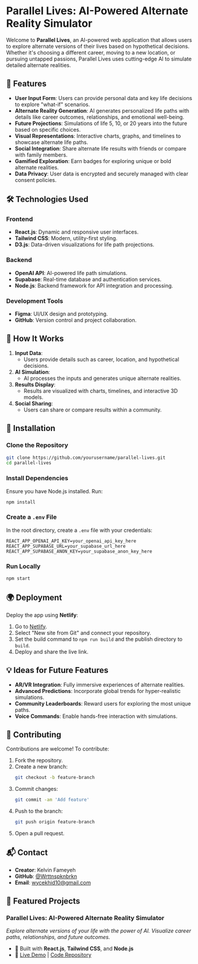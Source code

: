 # Parallel Lives: AI-Powered Alternate Reality Simulator

Welcome to **Parallel Lives**, an AI-powered web application that allows users to explore alternate versions of their lives based on hypothetical decisions. Whether it's choosing a different career, moving to a new location, or pursuing untapped passions, Parallel Lives uses cutting-edge AI to simulate detailed alternate realities.

## 🚀 Features

- **User Input Form**: Users can provide personal data and key life decisions to explore "what-if" scenarios.
- **Alternate Reality Generation**: AI generates personalized life paths with details like career outcomes, relationships, and emotional well-being.
- **Future Projections**: Simulations of life 5, 10, or 20 years into the future based on specific choices.
- **Visual Representations**: Interactive charts, graphs, and timelines to showcase alternate life paths.
- **Social Integration**: Share alternate life results with friends or compare with family members.
- **Gamified Exploration**: Earn badges for exploring unique or bold alternate realities.
- **Data Privacy**: User data is encrypted and securely managed with clear consent policies.

## 🛠 Technologies Used

### **Frontend**
- **React.js**: Dynamic and responsive user interfaces.
- **Tailwind CSS**: Modern, utility-first styling.
- **D3.js**: Data-driven visualizations for life path projections.

### **Backend**
- **OpenAI API**: AI-powered life path simulations.
- **Supabase**: Real-time database and authentication services.
- **Node.js**: Backend framework for API integration and processing.

### **Development Tools**
- **Figma**: UI/UX design and prototyping.
- **GitHub**: Version control and project collaboration.

## 🔑 How It Works

1. **Input Data**:
   - Users provide details such as career, location, and hypothetical decisions.
2. **AI Simulation**:
   - AI processes the inputs and generates unique alternate realities.
3. **Results Display**:
   - Results are visualized with charts, timelines, and interactive 3D models.
4. **Social Sharing**:
   - Users can share or compare results within a community.

## 🌱 Installation

### Clone the Repository

```bash
git clone https://github.com/yourusername/parallel-lives.git
cd parallel-lives
```

### Install Dependencies

Ensure you have Node.js installed. Run:

```bash
npm install
```

### Create a `.env` File

In the root directory, create a `.env` file with your credentials:

```env
REACT_APP_OPENAI_API_KEY=your_openai_api_key_here
REACT_APP_SUPABASE_URL=your_supabase_url_here
REACT_APP_SUPABASE_ANON_KEY=your_supabase_anon_key_here
```

### Run Locally

```bash
npm start
```

## 🌍 Deployment

Deploy the app using **Netlify**:

1. Go to [Netlify](https://www.netlify.com/).
2. Select "New site from Git" and connect your repository.
3. Set the build command to `npm run build` and the publish directory to `build`.
4. Deploy and share the live link.

## 💡 Ideas for Future Features

- **AR/VR Integration**: Fully immersive experiences of alternate realities.
- **Advanced Predictions**: Incorporate global trends for hyper-realistic simulations.
- **Community Leaderboards**: Reward users for exploring the most unique paths.
- **Voice Commands**: Enable hands-free interaction with simulations.

## 🤝 Contributing

Contributions are welcome! To contribute:

1. Fork the repository.
2. Create a new branch:
   ```bash
   git checkout -b feature-branch
   ```
3. Commit changes:
   ```bash
   git commit -am 'Add feature'
   ```
4. Push to the branch:
   ```bash
   git push origin feature-branch
   ```
5. Open a pull request.

## 📬 Contact

- **Creator**: Kelvin Fameyeh
- **GitHub**: [@Wrttnspknbrkn](https://github.com/Wrttnspknbrkn)
- **Email**: wycekhid10@gmail.com

## 🔹 Featured Projects

### **Parallel Lives: AI-Powered Alternate Reality Simulator**
_Explore alternate versions of your life with the power of AI. Visualize career paths, relationships, and future outcomes._
- 🚀 Built with **React.js**, **Tailwind CSS**, and **Node.js**
- 🔗 [Live Demo](https://spiffy-meerkat-4e2804.netlify.app/) | [Code Repository](https://github.com/yourusername/parallel-lives)
